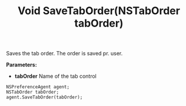﻿---
uid: crmscript_ref_NSPreferenceAgent_SaveTabOrder
title: Void SaveTabOrder(NSTabOrder tabOrder)
intellisense: NSPreferenceAgent.SaveTabOrder
keywords: NSPreferenceAgent, SaveTabOrder
so.topic: reference
---

Saves the tab order. The order is saved pr. user.

**Parameters:**
 - **tabOrder** Name of the tab control

```crmscript
NSPreferenceAgent agent;
NSTabOrder tabOrder;
agent.SaveTabOrder(tabOrder);
```

